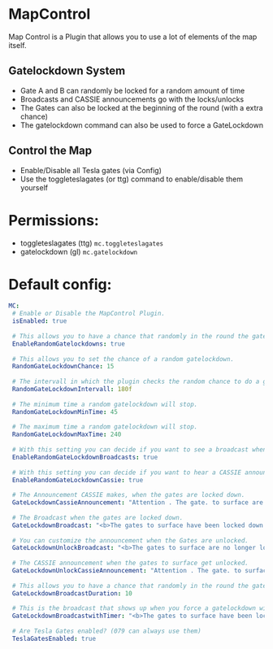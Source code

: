 # MapControl
Map Control is a Plugin that allows you to use a lot of elements of the map itself. 

## Gatelockdown System
* Gate A and B can randomly be locked for a random amount of time
* Broadcasts and CASSIE announcements go with the locks/unlocks
* The Gates can also be locked at the beginning of the round (with a extra chance)
* The gatelockdown command can also be used to force a GateLockdown

## Control the Map
* Enable/Disable all Tesla gates (via Config)
* Use the toggleteslagates (or ttg) command to enable/disable them yourself

# Permissions:
* toggleteslagates (ttg) `mc.toggleteslagates`
* gatelockdown (gl) `mc.gatelockdown`

# Default config:
```yml
MC:
 # Enable or Disable the MapControl Plugin.
 isEnabled: true
 
 # This allows you to have a chance that randomly in the round the gates get locked.
 EnableRandomGatelockdowns: true
 
 # This allows you to set the chance of a random gatelockdown.
 RandomGateLockdownChance: 15
 
 # The intervall in which the plugin checks the random chance to do a gatelockdown.
 RandomGateLockdownIntervall: 180f
 
 # The minimum time a random gatelockdown will stop.
 RandomGateLockdownMinTime: 45
 
 # The maximum time a random gatelockdown will stop.
 RandomGateLockdownMaxTime: 240
 
 # With this setting you can decide if you want to see a broadcast when gates get locked/unlocked.
 EnableRandomGateLockdownBroadcasts: true
 
 # With this setting you can decide if you want to hear a CASSIE announcement when gates get locked/unlocked.
 EnableRandomGateLockdownCassie: true
 
 # The Announcement CASSIE makes, when the gates are locked down.
 GateLockdownCassieAnnouncement: "Attention . The gate. to surface are now in lockdown"
 
 # The Broadcast when the gates are locked down.
 GateLockdownBroadcast: "<b>The gates to surface have been locked down!</b>"
 
 # You can customize the announcement when the Gates are unlocked.
 GateLockdownUnlockBroadcast: "<b>The gates to surface are no longer locked!</b>"
 
 # The CASSIE announcement when the gates to surface get unlocked.
 GateLockdownUnlockCassieAnnouncement: "Attention . The gate. to surface are open"
 
 # This allows you to have a chance that randomly in the round the gates get locked.
 GateLockdownBroadcastDuration: 10
 
 # This is the broadcast that shows up when you force a gatelockdown with a given time.
 GateLockdownBroadcastwithTimer: "<b>The gates to surface have been locked down!</b>\n<i>Atleast for %time% seconds...</i>"
 
 # Are Tesla Gates enabled? (079 can always use them)
 TeslaGatesEnabled: true
